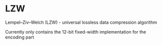 # LZW
Lempel–Ziv–Welch (LZW) - universal lossless data compression algorithm

Currently only contains the 12-bit fixed-width implementation for the encoding part
